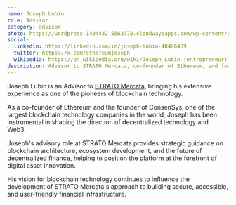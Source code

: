 ```yaml
---
name: Joseph Lubin
role: Advisor
category: advisor
photo: https://wordpress-1404432-5563778.cloudwaysapps.com/wp-content/uploads/2024/06/Group-8.png
social:
  linkedin: https://linkedin.com/in/joseph-lubin-48406489
  twitter: https://x.com/ethereumjoseph
  wikipedia: https://en.wikipedia.org/wiki/Joseph_Lubin_(entrepreneur)
description: Advisor to STRATO Mercata, co-founder of Ethereum, and founder of ConsenSys, bringing unparalleled blockchain expertise and vision to the team.
---
```


Joseph Lubin is an Advisor to [STRATO Mercata](https://stratomercata.com), bringing his extensive experience as one of the pioneers of blockchain technology.

As a co-founder of Ethereum and the founder of ConsenSys, one of the largest blockchain technology companies in the world, Joseph has been instrumental in shaping the direction of decentralized technology and Web3.

Joseph's advisory role at STRATO Mercata provides strategic guidance on blockchain architecture, ecosystem development, and the future of decentralized finance, helping to position the platform at the forefront of digital asset innovation.

His vision for blockchain technology continues to influence the development of STRATO Mercata's approach to building secure, accessible, and user-friendly financial infrastructure.
